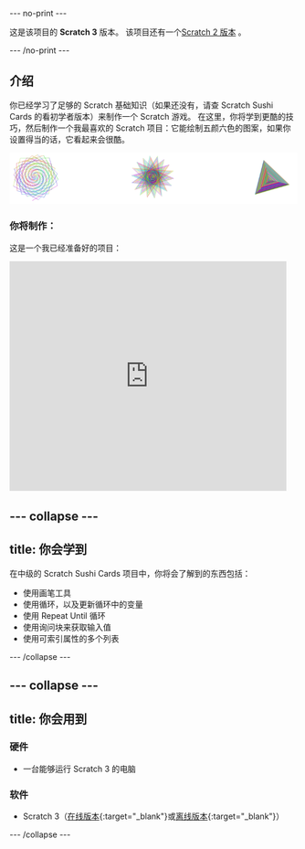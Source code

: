 --- no-print ---

这是该项目的 **Scratch 3** 版本。 该项目还有一个[Scratch 2 版本](https://projects.raspberrypi.org/zh-CN/projects/cd-intermediate-scratch-sushi-scratch2) 。

--- /no-print ---

## 介绍

你已经学习了足够的 Scratch 基础知识（如果还没有，请查 Scratch Sushi Cards 的看初学者版本）来制作一个 Scratch 游戏。 在这里，你将学到更酷的技巧，然后制作一个我最喜欢的 Scratch 项目：它能绘制五颜六色的图案，如果你设置得当的话，它看起来会很酷。

![](images/pen1.png)

### 你将制作：

这是一个我已经准备好的项目：

<div class="scratch-preview">
  <iframe allowtransparency="true" width="485" height="402" src="https://scratch.mit.edu/projects/embed/205355399/?autostart=false" frameborder="0"></iframe>
</div>

--- collapse ---
---
title: 你会学到
---

在中级的 Scratch Sushi Cards 项目中，你将会了解到的东西包括：

+ 使用画笔工具
+ 使用循环，以及更新循环中的变量
+ 使用 Repeat Until 循环
+ 使用询问块来获取输入值
+ 使用可索引属性的多个列表

--- /collapse ---

--- collapse ---
---
title: 你会用到
---

### 硬件

+ 一台能够运行 Scratch 3 的电脑

### 软件

+ Scratch 3（[在线版本](https://scratch.mit.edu/projects/editor/){:target="_blank"}或[离线版本](https://scratch.mit.edu/download/){:target="_blank"}）

--- /collapse ---